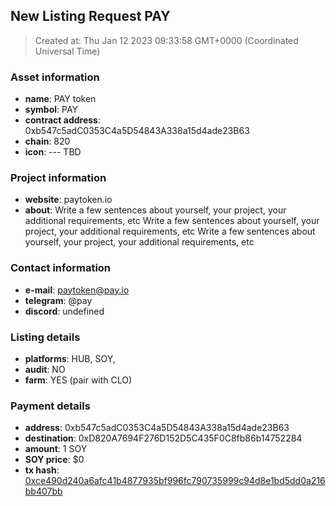 
  ## New Listing Request PAY
  > Created at: Thu Jan 12 2023 09:33:58 GMT+0000 (Coordinated Universal Time)

  ### Asset information
  - **name**: PAY token
  - **symbol**: PAY
  - **contract address**: 0xb547c5adC0353C4a5D54843A338a15d4ade23B63
  - **chain**: 820
  - **icon**: --- TBD
  
  ### Project information
  - **website**: paytoken.io
  - **about**:  Write a few sentences about yourself, your project, your additional requirements, etc  Write a few sentences about yourself, your project, your additional requirements, etc  Write a few sentences about yourself, your project, your additional requirements, etc 
  
  ### Contact information
  - **e-mail**: paytoken@pay.io
  - **telegram**: @pay
  - **discord**: undefined
  
  ### Listing details
  - **platforms**: HUB, SOY,  
  - **audit**: NO
  - **farm**: YES (pair with CLO)
  
  ### Payment details
  - **address**: 0xb547c5adC0353C4a5D54843A338a15d4ade23B63
  - **destination**: 0xD820A7694F276D152D5C435F0C8fb86b14752284
  - **amount**: 1 SOY
  - **SOY price**: $0
  - **tx hash**: [0xce490d240a6afc41b4877935bf996fc790735999c94d8e1bd5dd0a216bb407bb](https://explorer.callisto.network/tx/0xce490d240a6afc41b4877935bf996fc790735999c94d8e1bd5dd0a216bb407bb)  
  